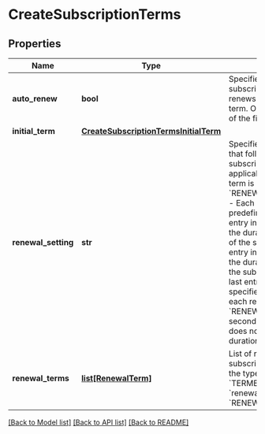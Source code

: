 # CreateSubscriptionTerms

## Properties
Name | Type | Description | Notes
------------ | ------------- | ------------- | -------------
**auto_renew** | **bool** | Specifies whether the subscription automatically renews at the end of the each term. Only applicable if the type of the first term is &#x60;TERMED&#x60;.  | [optional] 
**initial_term** | [**CreateSubscriptionTermsInitialTerm**](CreateSubscriptionTermsInitialTerm.md) |  | 
**renewal_setting** | **str** | Specifies the type of the terms that follow the first term if the subscription is renewed. Only applicable if the type of the first term is &#x60;TERMED&#x60;.  * &#x60;RENEW_WITH_SPECIFIC_TERM&#x60; - Each renewal term has a predefined duration. The first entry in &#x60;renewalTerms&#x60; specifies the duration of the second term of the subscription, the second entry in &#x60;renewalTerms&#x60; specifies the duration of the third term of the subscription, and so on. The last entry in &#x60;renewalTerms&#x60; specifies the ultimate duration of each renewal term. * &#x60;RENEW_TO_EVERGREEN&#x60; - The second term of the subscription does not have a predefined duration.  | [optional] 
**renewal_terms** | [**list[RenewalTerm]**](RenewalTerm.md) | List of renewal terms of the subscription. Only applicable if the type of the first term is &#x60;TERMED&#x60; and the value of the &#x60;renewalSetting&#x60; field is &#x60;RENEW_WITH_SPECIFIC_TERM&#x60;.  | 

[[Back to Model list]](../README.md#documentation-for-models) [[Back to API list]](../README.md#documentation-for-api-endpoints) [[Back to README]](../README.md)


